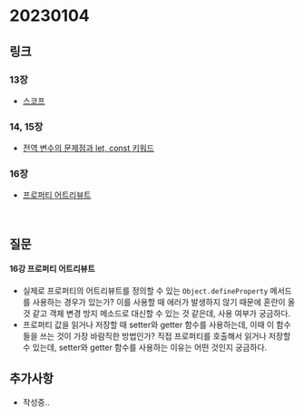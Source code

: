 # 20230104

## 링크

### 13장
- [스코프](https://github.com/boyon99/TIL/blob/main/js/2023-01-02-scope.md)


### 14, 15장
- [전역 변수의 문제점과 let, const 키워드](https://github.com/boyon99/TIL/blob/main/js/2023-01-02-let-const.md)

### 16장
- [프로퍼티 어트리뷰트](https://github.com/boyon99/TIL/blob/main/js/2023-01-02-property-attribute.md)

<br/>

## 질문
#### 16강 프로퍼티 어트리뷰트
- 실제로 프로퍼티의 어트리뷰트를 정의할 수 있는 `Object.defineProperty` 메서드를 사용하는 경우가 있는가? 이를 사용할 때 에러가 발생하지 않기 때문에 혼란이 올 것 같고 객체 변경 방지 메소드로 대신할 수 있는 것 같은데, 사용 여부가 궁금하다.
- 프로퍼티 값을 읽거나 저장할 때 setter와 getter 함수를 사용하는데, 이때 이 함수들을 쓰는 것이 가장 바람직한 방법인가? 직접 프로퍼티를 호출해서 읽거나 저장할 수 있는데, setter와 getter 함수를 사용하는 이유는 어떤 것인지 궁금하다. 


## 추가사항
- 작성중..
